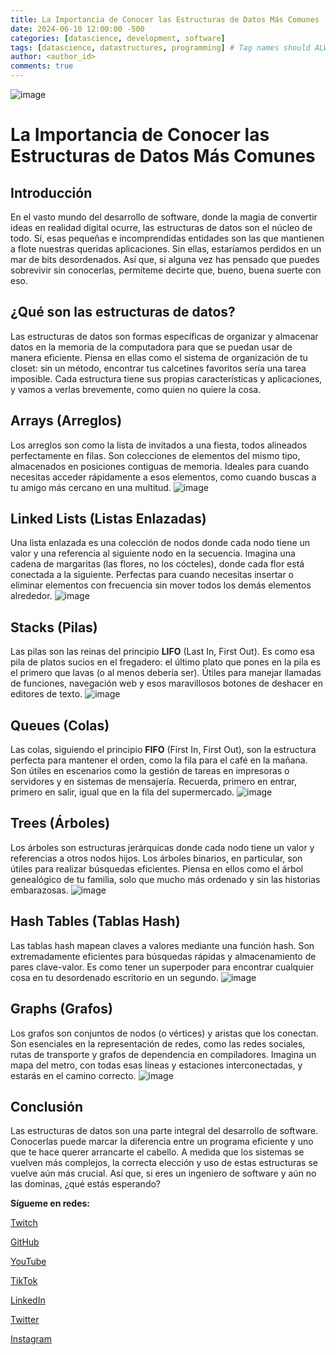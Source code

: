 ```yaml
---
title: La Importancia de Conocer las Estructuras de Datos Más Comunes
date: 2024-06-10 12:00:00 -500
categories: [datascience, development, software] 
tags: [datascience, datastructures, programming] # Tag names should ALWAYS be lowercase
author: <author_id>
comments: true
---
```

![image](/assets/img/datastructures1.webp)

# La Importancia de Conocer las Estructuras de Datos Más Comunes
## Introducción
En el vasto mundo del desarrollo de software, donde la magia de convertir ideas en realidad digital ocurre, las estructuras de datos son el núcleo de todo. Sí, esas pequeñas e incomprendidas entidades son las que mantienen a flote nuestras queridas aplicaciones. Sin ellas, estaríamos perdidos en un mar de bits desordenados. Así que, si alguna vez has pensado que puedes sobrevivir sin conocerlas, permíteme decirte que, bueno, buena suerte con eso.

## ¿Qué son las estructuras de datos?
Las estructuras de datos son formas específicas de organizar y almacenar datos en la memoria de la computadora para que se puedan usar de manera eficiente. Piensa en ellas como el sistema de organización de tu closet: sin un método, encontrar tus calcetines favoritos sería una tarea imposible. Cada estructura tiene sus propias características y aplicaciones, y vamos a verlas brevemente, como quien no quiere la cosa.

## Arrays (Arreglos)
Los arreglos son como la lista de invitados a una fiesta, todos alineados perfectamente en filas. Son colecciones de elementos del mismo tipo, almacenados en posiciones contiguas de memoria. Ideales para cuando necesitas acceder rápidamente a esos elementos, como cuando buscas a tu amigo más cercano en una multitud.
![image](/assets/img/datastructures.webp)


## Linked Lists (Listas Enlazadas)
Una lista enlazada es una colección de nodos donde cada nodo tiene un valor y una referencia al siguiente nodo en la secuencia. Imagina una cadena de margaritas (las flores, no los cócteles), donde cada flor está conectada a la siguiente. Perfectas para cuando necesitas insertar o eliminar elementos con frecuencia sin mover todos los demás elementos alrededor.
![image](/assets/img/linkedlists.jpg)


## Stacks (Pilas)
Las pilas son las reinas del principio **LIFO** (Last In, First Out). Es como esa pila de platos sucios en el fregadero: el último plato que pones en la pila es el primero que lavas (o al menos debería ser). Útiles para manejar llamadas de funciones, navegación web y esos maravillosos botones de deshacer en editores de texto.
![image](/assets/img/stack.jpg)

## Queues (Colas)
Las colas, siguiendo el principio **FIFO** (First In, First Out), son la estructura perfecta para mantener el orden, como la fila para el café en la mañana. Son útiles en escenarios como la gestión de tareas en impresoras o servidores y en sistemas de mensajería. Recuerda, primero en entrar, primero en salir, igual que en la fila del supermercado.
![image](/assets/img/queue.webp)


## Trees (Árboles)
Los árboles son estructuras jerárquicas donde cada nodo tiene un valor y referencias a otros nodos hijos. Los árboles binarios, en particular, son útiles para realizar búsquedas eficientes. Piensa en ellos como el árbol genealógico de tu familia, solo que mucho más ordenado y sin las historias embarazosas.
![image](/assets/img/tree.jpg)


## Hash Tables (Tablas Hash)
Las tablas hash mapean claves a valores mediante una función hash. Son extremadamente eficientes para búsquedas rápidas y almacenamiento de pares clave-valor. Es como tener un superpoder para encontrar cualquier cosa en tu desordenado escritorio en un segundo.
![image](/assets/img/hash-table.png)

## Graphs (Grafos)
Los grafos son conjuntos de nodos (o vértices) y aristas que los conectan. Son esenciales en la representación de redes, como las redes sociales, rutas de transporte y grafos de dependencia en compiladores. Imagina un mapa del metro, con todas esas líneas y estaciones interconectadas, y estarás en el camino correcto.
![image](/assets/img/Grafos.jpg)


## Conclusión
Las estructuras de datos son una parte integral del desarrollo de software. Conocerlas puede marcar la diferencia entre un programa eficiente y uno que te hace querer arrancarte el cabello. A medida que los sistemas se vuelven más complejos, la correcta elección y uso de estas estructuras se vuelve aún más crucial. Así que, si eres un ingeniero de software y aún no las dominas, ¿qué estás esperando?

**Sígueme en redes:**

[Twitch](https://twitch.tv/diegocod3s)

[GitHub](https://github.com/diego-devs)

[YouTube](https://www.youtube.com/channel/UCGQmO-aJ9yJSdv_VD8_IDjg)

[TikTok](https://www.tiktok.com/@diegoz.code)

[LinkedIn](https://www.linkedin.com/in/diego-diaz-mendoza/)

[Twitter](https://twitter.com/Diego_Devs)    

[Instagram](https://www.instagram.com/devs.diego/)
